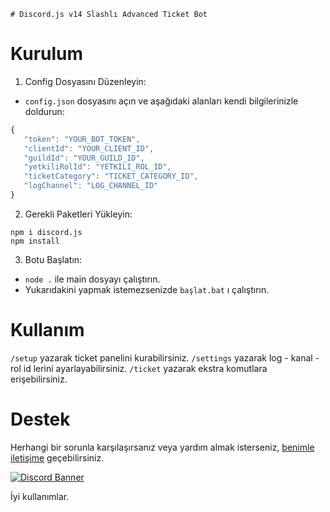     # Discord.js v14 Slashlı Advanced Ticket Bot

# Kurulum
1. Config Dosyasını Düzenleyin:
 * ``config.json`` dosyasını açın ve aşağıdaki alanları kendi bilgilerinizle doldurun:
 ```js
{
    "token": "YOUR_BOT_TOKEN",
    "clientId": "YOUR_CLIENT_ID",
    "guildId": "YOUR_GUILD_ID",
    "yetkiliRolId": "YETKILI_ROL_ID",
    "ticketCategory": "TICKET_CATEGORY_ID",
    "logChannel": "LOG_CHANNEL_ID"
}
```

2. Gerekli Paketleri Yükleyin:
```
npm i discord.js
npm install
```

3. Botu Başlatın:

- ``node .`` ile main dosyayı çalıştırın.
- Yukarıdakini yapmak istemezsenizde ``başlat.bat`` ı çalıştırın.

# Kullanım
``/setup`` yazarak ticket panelini kurabilirsiniz.
``/settings`` yazarak log - kanal - rol id lerini ayarlayabilirsiniz.
``/ticket`` yazarak ekstra komutlara erişebilirsiniz. 

# Destek
Herhangi bir sorunla karşılaşırsanız veya yardım almak isterseniz, [benimle iletişime](https://discord.com/users/337545269845688361) geçebilirsiniz.


[![Discord Banner](https://api.weblutions.com/discord/invite/bdfd/)](https://discord.gg/bdfd)

İyi kullanımlar.
